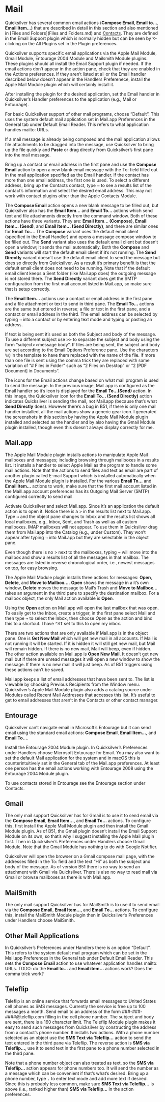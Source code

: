 # Mail

Quicksilver has several common email actions (**Compose Email**, **Email to…**, **Email Item…**) that are described in detail in this section and also mentioned in [Files and Folders](Files and Folders.md) and [Contacts](Contacts.md). They are defined in the Email Support plugin which is normally hidden but can be seen by <kbd>⌥</kbd>-clicking on the All Plugins set in the Plugin preferences.

Quicksilver supports specific email applications via the Apple Mail Module, Gmail Module, Entourage 2004 Module and Mailsmith Module plugins. These plugins should all install the Email Support plugin if needed. If the email actions don’t appear in the action pane, check that they are enabled in the Actions preferences. If they aren’t listed at all or the Email handler described below doesn’t appear in the Handlers Preferenece, install the Apple Mail Module plugin which will certainly install it.

After installing the plugin for the desired application, set the Email handler in Quicksilver’s Handler preferences to the application (e.g., Mail or Entourage).

For basic Quicksilver support of other mail programs, choose “Default”. This uses the system default mail application set in Mail.app Preferences in the General tab under Default Email Reader. This refers to what application handles mailto: URLs.

If a mail message is already being composed and the mail application allows file attachments to be dragged into the message, use Quicksilver to bring up the file quickly and **Paste** or drag directly from Quicksilver’s first pane into the mail message.

Bring up a contact or email address in the first pane and use the **Compose Email** action to open a new blank email message with the To: field filled out in the mail application specified as the Email handler.  If the contact has more than one email address, the first one is used. To select a different address, bring up the Contacts contact, type <kbd>→</kbd> to see a results list of the contact’s information and select the desired email address. This may not work with contact plugins other than the Apple Contacts Module.

The **Compose Email** action opens a new blank message to be filled out, but Quicksilver also has the **Email Item…** and **Email To…** actions which send text and file attachments directly from the command window. Both of these actions have three variants. They are: **Email Item... (Compose)**, **Email Item... (Send)**, and **Email Item... (Send Directly)**, and there are similar ones for **Email To…**. The **Compose** variant uses the default email client (specified in the Email Handler) and opens a message compose window to be filled out. The **Send** variant also uses the default email client but doesn’t open a window; it sends the mail automatically. Both the **Compose** and **Send** variants will start the default email client if it’s not running. The **Send Directly** variant doesn’t use the default email client to send the message but does so directly from Quicksilver. As a result it’s primary benefit is that the default email client does not need to be running. Note that if the default email client keeps a Sent folder (like Mail.app does) the outgoing message is not stored there. The **Send Directly** variant does get the SMTP configuration from the first mail account listed in Mail.app, so make sure that is setup correctly. 

The **Email Item…** actions use a contact or email address in the first pane and a file attachment or text to send in third pane. The **Email To…** actions are the same but entered in reverse; a file or text in the first pane, and a contact or email address in the third. The email address can be selected by typing <kbd>→</kbd> into a contact or by entering text mode and typing or pasting an address. 

If text is being sent it’s used as both the Subject and body of the message. To use a different subject use <kbd>></kbd><kbd>></kbd> to separate the subject and body using the form “subject>>message body”. If files are being sent, the subject and body are set according to the Email Options Preference pane. Use the characters <kbd>%</kbd><kbd>@</kbd> in the template to have them replaced with the name of the file. If more than one file is sent using the comma trick they are replaced with some variation of “# Files in Folder” such as “2 Files on Desktop” or “2 [PDF Document] in Documents”.

The icons for the Email actions change based on what mail program is used to send the message.  In the previous image, Mail.app is configured as the Email handler so it’s icon is displayed for the **Email To…(Send)** action. In this image, the Quicksilver icon for the **Email To… (Send Directly)** action indicates Quicksilver is sending the mail, not Mail.app (because that’s what **Send Directly** does). However there’s a bug in B51, if there is only one mail handler installed, all the mail actions show a generic gear icon. I generated the screenshots in this section by having the Apple Mail Module plugin installed and selected as the handler and by also having the Gmail Module plugin installed, though even this doesn’t always display correctly for me.

## Mail.app

The Apple Mail Module plugin installs actions to manipulate Apple Mail mailboxes and messages; including browsing through mailboxes in a results list. It installs a handler to select Apple Mail as the program to handle some mail actions. Note that the actions to send files and text as email are part of another plugin called E-mail Support which is installed automatically when the Apple Mail Module plugin is installed. For the various **Email To…** and **Email Item…** actions to work, make sure that the first mail account listed in the Maill.app account preferences has its Outgoing Mail Server (SMTP) configured correctly to send mail.

Activate Quicksilver and select Mail.app. Since it’s an application the default action is to open it. Notice there is a > in the results list next to Mail.app. Type <kbd>→</kbd> and the object pane changes to Inbox and the results list shows all local mailboxes, e.g., Inbox, Sent, and Trash as well as all custom mailboxes. IMAP mailboxes will not appear. To use them in Quicksilver drag them from Mail.app into the Catalog (e.g., under Custom). They won’t appear after typing <kbd>→</kbd> into Mail.app but they are selectable in the object pane.

Even though there is no > next to the mailboxes, typing <kbd>→</kbd> will move into the mailbox and show a results list of all the messages in that mailbox. The messages are listed in reverse chronological order, i.e., newest messages on top, for easy browsing.

The Apple Mail Module plugin installs three actions for messages: **Open**, **Delete**, and **Move to Mailbox...**. **Open** shows the message in a it’s own window, **Delete** moves the message to Mail’s Trash and **Move to Mailbox…** takes an argument in the third pane to specify the destination mailbox. For a mailbox object, the only Mail action available is **Open**. 

Using the **Open** action on Mail.app will open the last mailbox that was open. To easily get to the Inbox, create a trigger, in the first pane select Mail and then type <kbd>→</kbd> to select the Inbox, then choose *Open* as the action and bind this to a shortcut. I have <kbd>⌃</kbd><kbd>⌘</kbd><kbd>I</kbd> set to this to open my inbox.

There are two actions that are only available if Mail.app is in the object pane. One is **Get New Mail** which will get new mail in all accounts. If Mail is not running it will be started. If it is hidden it will still get new mail, but Mail will remain hidden. If there is no new mail, Mail will beep, even if hidden. The other action available on Mail.app is **Open New Mail**. It doesn’t get new mail but if there are unread messages it will open a new window to show the message. If there is no new mail it will just beep. As of B51 triggers using these actions can’t be saved.

Mail.app keeps a list of email addresses that have been sent to. The list is viewable by choosing Previous Recipients from the Window menu. Quicksilver’s Apple Mail Module plugin also adds a catalog source under Modules called Recent Mail Addresses that accesses this list. It’s useful to get to email addresses that aren’t in the Contacts or other contact manager.

## Entourage

Quicksilver can’t navigate email in Microsoft’s Entourage but it can send email using the standard email actions: **Compose Email**, **Email Item…**, and **Email To…**.

Install the Entourage 2004 Module plugin. In Quicksilver’s Preferences under Handlers choose Microsoft Entourage for Email. You may also want to set the  default Mail application for the system and in macOS this is counterintuitively set in the General tab of the Mail.app preferences. At least one person has the email actions working with Entourage 2008 using the Entourage 2004 Module plugin.

To use contacts stored in Entourage see the Entourage section under Contacts.

## Gmail

The only mail support Quicksilver has for Gmail is to use it to send email via the **Compose Email**, **Email Item…**, and **Email To…** actions. To configure this, first install the Apple Mail Module plugin and then install the Gmail Module plugin. As of B51, the Gmail plugin doesn’t install the Email Support Module on its own, so that’s why I suggest installing the Apple Mail plugin first. Then in Quicksilver’s Preferences under Handlers choose Gmail Module. Note that the Gmail Module has nothing to do with Google Notifier.

Quicksilver will open the browser on a Gmail compose mail page, with the addresses filled in the To: field and the text “Hi” as both the subject and body of the message. As of version B51 there is no way to send an attachment with Gmail via Quicksilver. There is also no way to read mail via Gmail or browse mailboxes as there is with Mail.app.

## MailSmith

The only mail support Quicksilver has for MailSmith is to use it to send email via the **Compose Email**, **Email Item…**, and **Email To…** actions. To configure this, install the MailSmith Module plugin then in Quicksilver’s Preferences under Handlers choose MailSmith.

## Other Mail Applications

In Quicksilver’s Preferences under Handlers there is an option “Default”. This refers to the system default mail program which can be set in the Mail.app Preferences in the General tab under Default Email Reader. This sets the **Compose Email** action to use whatever application handles mailto: URLs. TODO: do the **Email to…** and **Email item…** actions work? Does the comma trick work?

## Teleflip

Teleflip is an online service that forwards email messages to United States cell phones as SMS messages. Currently the service is free up to 100 messages a month. Send email to an address of the form ###-###-####@teleflip.com filling in the cell phone number. The subject and body are sent, there is a 160 character limit. The Teleflip Module plugin makes it easy to send such messages from Quicksilver by constructing the address from a contact’s phone number. It installs two actions. With a phone number selected as an object use the **SMS Text via Teleflip…** action to send the text entered in the third pane via Teleflip. The reverse action is **SMS via Teleflip…**, use it to send text in the first pane to a phone number selected in the third pane. 

Note that a phone number object can also treated as text, so the **SMS via Teleflip…** action appears for phone numbers too. It will send the number as a message which can be convenient if that’s what’s desired. Bring up a phone number, type <kbd>.</kbd> to enter text mode and add more text if desired. Since this is probably less common, make sure **SMS Text via Teleflip…** is above (i.e., ranked higher than) **SMS via Teleflip…** in the action preferences.
